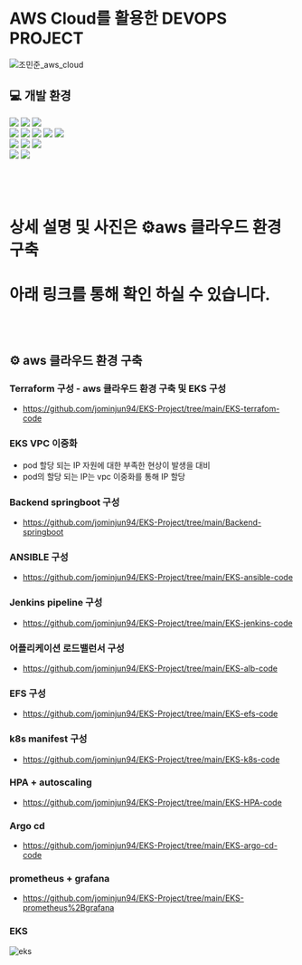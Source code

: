 # AWS Cloud를 활용한 DEVOPS PROJECT

![조민준_aws_cloud](https://github.com/jominjun94/EKS-Project/assets/72008472/3ff33709-a072-4a5f-9551-59b535bc3e57)
## 💻 개발 환경

<div>
<img src="https://img.shields.io/badge/Amazon_AWS-FF9900?style=for-the-badge&logo=amazonaws&logoColor=white">
<img src="https://img.shields.io/badge/kubernetes-%23326ce5.svg?style=for-the-badge&logo=kubernetes&logoColor=white">
<img src="https://img.shields.io/badge/docker-%230db7ed.svg?style=for-the-badge&logo=docker&logoColor=white">
</br>

<img src="https://img.shields.io/badge/Jenkins-D24939?style=for-the-badge&logo=Jenkins&logoColor=white">
<img src="https://img.shields.io/badge/Argo-EF7B4D?style=for-the-badge&logo=argo&logoColor=white">
<img src="https://img.shields.io/badge/terraform-%235835CC.svg?style=for-the-badge&logo=terraform&logoColor=white">
<img src="https://img.shields.io/badge/ansible-%231A1918.svg?style=for-the-badge&logo=ansible&logoColor=white">
<img src="https://img.shields.io/badge/GitHub-100000?style=for-the-badge&logo=github&logoColor=white">
</br>


<img src="https://img.shields.io/badge/Spring-6DB33F?style=for-the-badge&logo=spring&logoColor=white">
<img src="https://img.shields.io/badge/MySQL-005C84?style=for-the-badge&logo=mysql&logoColor=white">
<img src="https://img.shields.io/badge/Postman-FF6C37?style=for-the-badge&logo=postman&logoColor=white">
</br>


<img src="https://img.shields.io/badge/Prometheus-E6522C?style=for-the-badge&logo=Prometheus&logoColor=white">
<img src="https://img.shields.io/badge/grafana-%23F46800.svg?style=for-the-badge&logo=grafana&logoColor=white">

</div>

###
###


</br>
</br>

#  상세 설명 및 사진은 ⚙️aws 클라우드 환경 구축
#  아래 링크를 통해 확인 하실 수 있습니다.

</br>
</br>

## ⚙️ aws 클라우드 환경 구축
### 

### Terraform 구성 - aws 클라우드 환경 구축 및 EKS 구성
- https://github.com/jominjun94/EKS-Project/tree/main/EKS-terrafom-code

### EKS VPC 이중화
- pod 할당 되는 IP 자원에 대한 부족한 현상이 발생을 대비
- pod의 할당 되는 IP는 vpc 이중화를 통해 IP 할당

### Backend springboot 구성
- https://github.com/jominjun94/EKS-Project/tree/main/Backend-springboot

### ANSIBLE 구성
- https://github.com/jominjun94/EKS-Project/tree/main/EKS-ansible-code

### Jenkins pipeline 구성
- https://github.com/jominjun94/EKS-Project/tree/main/EKS-jenkins-code

### 어플리케이션 로드밸런서 구성
- https://github.com/jominjun94/EKS-Project/tree/main/EKS-alb-code


### EFS 구성
- https://github.com/jominjun94/EKS-Project/tree/main/EKS-efs-code


### k8s manifest 구성

- https://github.com/jominjun94/EKS-Project/tree/main/EKS-k8s-code

### HPA + autoscaling 
- https://github.com/jominjun94/EKS-Project/tree/main/EKS-HPA-code

### Argo cd 
- https://github.com/jominjun94/EKS-Project/tree/main/EKS-argo-cd-code


### prometheus + grafana 
- https://github.com/jominjun94/EKS-Project/tree/main/EKS-prometheus%2Bgrafana

### EKS
![eks](https://github.com/jominjun94/EKS-Project/assets/72008472/5ee6b22f-3201-48a3-92ce-4f3e9c47e4cb)



